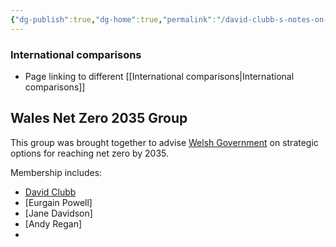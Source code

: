 ```yaml
---
{"dg-publish":true,"dg-home":true,"permalink":"/david-clubb-s-notes-on-wales-net-zero/","tags":"gardenEntry","dgPassFrontmatter":true}
---
```



### International comparisons
- Page linking to different [[International comparisons\|International comparisons]]

## Wales Net Zero 2035 Group

This group was brought together to advise [Welsh Government](https://gov.wales) on strategic options for reaching net zero by 2035.

Membership includes:
- [David Clubb](https://clubb.cymru/)
- [Eurgain Powell]
- [Jane Davidson]
- [Andy Regan]
- 